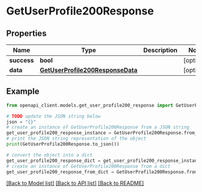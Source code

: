 # GetUserProfile200Response


## Properties

Name | Type | Description | Notes
------------ | ------------- | ------------- | -------------
**success** | **bool** |  | [optional] 
**data** | [**GetUserProfile200ResponseData**](GetUserProfile200ResponseData.md) |  | [optional] 

## Example

```python
from openapi_client.models.get_user_profile200_response import GetUserProfile200Response

# TODO update the JSON string below
json = "{}"
# create an instance of GetUserProfile200Response from a JSON string
get_user_profile200_response_instance = GetUserProfile200Response.from_json(json)
# print the JSON string representation of the object
print(GetUserProfile200Response.to_json())

# convert the object into a dict
get_user_profile200_response_dict = get_user_profile200_response_instance.to_dict()
# create an instance of GetUserProfile200Response from a dict
get_user_profile200_response_from_dict = GetUserProfile200Response.from_dict(get_user_profile200_response_dict)
```
[[Back to Model list]](../README.md#documentation-for-models) [[Back to API list]](../README.md#documentation-for-api-endpoints) [[Back to README]](../README.md)


